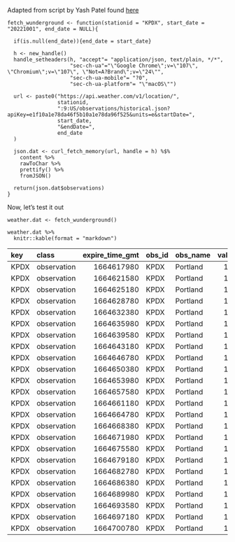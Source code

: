 Adapted from script by Yash Patel found
[here](https://github.com/yashpatel5400/stats604-project4/blob/main/raw_data/wunderground_download.py)

    fetch_wunderground <- function(stationid = "KPDX", start_date = "20221001", end_date = NULL){
      
      if(is.null(end_date)){end_date = start_date}
      
      h <- new_handle()
      handle_setheaders(h, "accept"= "application/json, text/plain, */*",
                        "sec-ch-ua"="\"Google Chrome\";v=\"107\", \"Chromium\";v=\"107\", \"Not=A?Brand\";v=\"24\"",
                        "sec-ch-ua-mobile"= "?0",
                        "sec-ch-ua-platform"= "\"macOS\"")
      
      url <- paste0("https://api.weather.com/v1/location/",
                    stationid,
                    ":9:US/observations/historical.json?apiKey=e1f10a1e78da46f5b10a1e78da96f525&units=e&startDate=",
                    start_date,
                    "&endDate=",
                    end_date
      )
      
      json.dat <- curl_fetch_memory(url, handle = h) %$%
        content %>%
        rawToChar %>%
        prettify() %>%
        fromJSON()
      
      return(json.dat$observations)
    }

Now, let’s test it out

    weather.dat <- fetch_wunderground()

    weather.dat %>%
      knitr::kable(format = "markdown")

<table style="width:100%;">
<colgroup>
<col style="width: 0%" />
<col style="width: 2%" />
<col style="width: 3%" />
<col style="width: 1%" />
<col style="width: 1%" />
<col style="width: 2%" />
<col style="width: 1%" />
<col style="width: 0%" />
<col style="width: 1%" />
<col style="width: 1%" />
<col style="width: 1%" />
<col style="width: 2%" />
<col style="width: 3%" />
<col style="width: 1%" />
<col style="width: 2%" />
<col style="width: 0%" />
<col style="width: 1%" />
<col style="width: 0%" />
<col style="width: 0%" />
<col style="width: 0%" />
<col style="width: 2%" />
<col style="width: 0%" />
<col style="width: 0%" />
<col style="width: 1%" />
<col style="width: 1%" />
<col style="width: 2%" />
<col style="width: 2%" />
<col style="width: 1%" />
<col style="width: 1%" />
<col style="width: 2%" />
<col style="width: 1%" />
<col style="width: 1%" />
<col style="width: 3%" />
<col style="width: 2%" />
<col style="width: 2%" />
<col style="width: 0%" />
<col style="width: 2%" />
<col style="width: 3%" />
<col style="width: 3%" />
<col style="width: 3%" />
<col style="width: 3%" />
<col style="width: 4%" />
<col style="width: 4%" />
<col style="width: 4%" />
<col style="width: 4%" />
</colgroup>
<thead>
<tr class="header">
<th style="text-align: left;">key</th>
<th style="text-align: left;">class</th>
<th style="text-align: right;">expire_time_gmt</th>
<th style="text-align: left;">obs_id</th>
<th style="text-align: left;">obs_name</th>
<th style="text-align: right;">valid_time_gmt</th>
<th style="text-align: left;">day_ind</th>
<th style="text-align: right;">temp</th>
<th style="text-align: right;">wx_icon</th>
<th style="text-align: right;">icon_extd</th>
<th style="text-align: left;">wx_phrase</th>
<th style="text-align: right;">pressure_tend</th>
<th style="text-align: left;">pressure_desc</th>
<th style="text-align: right;">dewPt</th>
<th style="text-align: right;">heat_index</th>
<th style="text-align: right;">rh</th>
<th style="text-align: right;">pressure</th>
<th style="text-align: right;">vis</th>
<th style="text-align: right;">wc</th>
<th style="text-align: right;">wdir</th>
<th style="text-align: left;">wdir_cardinal</th>
<th style="text-align: right;">gust</th>
<th style="text-align: right;">wspd</th>
<th style="text-align: right;">max_temp</th>
<th style="text-align: right;">min_temp</th>
<th style="text-align: left;">precip_total</th>
<th style="text-align: right;">precip_hrly</th>
<th style="text-align: left;">snow_hrly</th>
<th style="text-align: left;">uv_desc</th>
<th style="text-align: right;">feels_like</th>
<th style="text-align: right;">uv_index</th>
<th style="text-align: left;">qualifier</th>
<th style="text-align: left;">qualifier_svrty</th>
<th style="text-align: left;">blunt_phrase</th>
<th style="text-align: left;">terse_phrase</th>
<th style="text-align: left;">clds</th>
<th style="text-align: left;">water_temp</th>
<th style="text-align: left;">primary_wave_period</th>
<th style="text-align: left;">primary_wave_height</th>
<th style="text-align: left;">primary_swell_period</th>
<th style="text-align: left;">primary_swell_height</th>
<th style="text-align: left;">primary_swell_direction</th>
<th style="text-align: left;">secondary_swell_period</th>
<th style="text-align: left;">secondary_swell_height</th>
<th style="text-align: left;">secondary_swell_direction</th>
</tr>
</thead>
<tbody>
<tr class="odd">
<td style="text-align: left;">KPDX</td>
<td style="text-align: left;">observation</td>
<td style="text-align: right;">1664617980</td>
<td style="text-align: left;">KPDX</td>
<td style="text-align: left;">Portland</td>
<td style="text-align: right;">1664610780</td>
<td style="text-align: left;">N</td>
<td style="text-align: right;">61</td>
<td style="text-align: right;">33</td>
<td style="text-align: right;">3300</td>
<td style="text-align: left;">Fair</td>
<td style="text-align: right;">NA</td>
<td style="text-align: left;">NA</td>
<td style="text-align: right;">54</td>
<td style="text-align: right;">61</td>
<td style="text-align: right;">78</td>
<td style="text-align: right;">30.01</td>
<td style="text-align: right;">10</td>
<td style="text-align: right;">61</td>
<td style="text-align: right;">340</td>
<td style="text-align: left;">NNW</td>
<td style="text-align: right;">NA</td>
<td style="text-align: right;">3</td>
<td style="text-align: right;">74</td>
<td style="text-align: right;">58</td>
<td style="text-align: left;">NA</td>
<td style="text-align: right;">0</td>
<td style="text-align: left;">NA</td>
<td style="text-align: left;">Low</td>
<td style="text-align: right;">61</td>
<td style="text-align: right;">0</td>
<td style="text-align: left;">NA</td>
<td style="text-align: left;">NA</td>
<td style="text-align: left;">NA</td>
<td style="text-align: left;">NA</td>
<td style="text-align: left;">CLR</td>
<td style="text-align: left;">NA</td>
<td style="text-align: left;">NA</td>
<td style="text-align: left;">NA</td>
<td style="text-align: left;">NA</td>
<td style="text-align: left;">NA</td>
<td style="text-align: left;">NA</td>
<td style="text-align: left;">NA</td>
<td style="text-align: left;">NA</td>
<td style="text-align: left;">NA</td>
</tr>
<tr class="even">
<td style="text-align: left;">KPDX</td>
<td style="text-align: left;">observation</td>
<td style="text-align: right;">1664621580</td>
<td style="text-align: left;">KPDX</td>
<td style="text-align: left;">Portland</td>
<td style="text-align: right;">1664614380</td>
<td style="text-align: left;">N</td>
<td style="text-align: right;">60</td>
<td style="text-align: right;">33</td>
<td style="text-align: right;">3300</td>
<td style="text-align: left;">Fair</td>
<td style="text-align: right;">2</td>
<td style="text-align: left;">Falling Rapidly</td>
<td style="text-align: right;">55</td>
<td style="text-align: right;">60</td>
<td style="text-align: right;">83</td>
<td style="text-align: right;">30.00</td>
<td style="text-align: right;">10</td>
<td style="text-align: right;">60</td>
<td style="text-align: right;">300</td>
<td style="text-align: left;">WNW</td>
<td style="text-align: right;">NA</td>
<td style="text-align: right;">3</td>
<td style="text-align: right;">NA</td>
<td style="text-align: right;">NA</td>
<td style="text-align: left;">NA</td>
<td style="text-align: right;">0</td>
<td style="text-align: left;">NA</td>
<td style="text-align: left;">Low</td>
<td style="text-align: right;">60</td>
<td style="text-align: right;">0</td>
<td style="text-align: left;">NA</td>
<td style="text-align: left;">NA</td>
<td style="text-align: left;">NA</td>
<td style="text-align: left;">NA</td>
<td style="text-align: left;">CLR</td>
<td style="text-align: left;">NA</td>
<td style="text-align: left;">NA</td>
<td style="text-align: left;">NA</td>
<td style="text-align: left;">NA</td>
<td style="text-align: left;">NA</td>
<td style="text-align: left;">NA</td>
<td style="text-align: left;">NA</td>
<td style="text-align: left;">NA</td>
<td style="text-align: left;">NA</td>
</tr>
<tr class="odd">
<td style="text-align: left;">KPDX</td>
<td style="text-align: left;">observation</td>
<td style="text-align: right;">1664625180</td>
<td style="text-align: left;">KPDX</td>
<td style="text-align: left;">Portland</td>
<td style="text-align: right;">1664617980</td>
<td style="text-align: left;">N</td>
<td style="text-align: right;">57</td>
<td style="text-align: right;">33</td>
<td style="text-align: right;">3300</td>
<td style="text-align: left;">Fair</td>
<td style="text-align: right;">NA</td>
<td style="text-align: left;">NA</td>
<td style="text-align: right;">53</td>
<td style="text-align: right;">57</td>
<td style="text-align: right;">87</td>
<td style="text-align: right;">30.00</td>
<td style="text-align: right;">10</td>
<td style="text-align: right;">57</td>
<td style="text-align: right;">240</td>
<td style="text-align: left;">WSW</td>
<td style="text-align: right;">NA</td>
<td style="text-align: right;">3</td>
<td style="text-align: right;">NA</td>
<td style="text-align: right;">NA</td>
<td style="text-align: left;">NA</td>
<td style="text-align: right;">0</td>
<td style="text-align: left;">NA</td>
<td style="text-align: left;">Low</td>
<td style="text-align: right;">57</td>
<td style="text-align: right;">0</td>
<td style="text-align: left;">NA</td>
<td style="text-align: left;">NA</td>
<td style="text-align: left;">NA</td>
<td style="text-align: left;">NA</td>
<td style="text-align: left;">CLR</td>
<td style="text-align: left;">NA</td>
<td style="text-align: left;">NA</td>
<td style="text-align: left;">NA</td>
<td style="text-align: left;">NA</td>
<td style="text-align: left;">NA</td>
<td style="text-align: left;">NA</td>
<td style="text-align: left;">NA</td>
<td style="text-align: left;">NA</td>
<td style="text-align: left;">NA</td>
</tr>
<tr class="even">
<td style="text-align: left;">KPDX</td>
<td style="text-align: left;">observation</td>
<td style="text-align: right;">1664628780</td>
<td style="text-align: left;">KPDX</td>
<td style="text-align: left;">Portland</td>
<td style="text-align: right;">1664621580</td>
<td style="text-align: left;">N</td>
<td style="text-align: right;">57</td>
<td style="text-align: right;">33</td>
<td style="text-align: right;">3300</td>
<td style="text-align: left;">Fair</td>
<td style="text-align: right;">NA</td>
<td style="text-align: left;">NA</td>
<td style="text-align: right;">53</td>
<td style="text-align: right;">57</td>
<td style="text-align: right;">87</td>
<td style="text-align: right;">29.97</td>
<td style="text-align: right;">10</td>
<td style="text-align: right;">57</td>
<td style="text-align: right;">NA</td>
<td style="text-align: left;">CALM</td>
<td style="text-align: right;">NA</td>
<td style="text-align: right;">0</td>
<td style="text-align: right;">NA</td>
<td style="text-align: right;">NA</td>
<td style="text-align: left;">NA</td>
<td style="text-align: right;">0</td>
<td style="text-align: left;">NA</td>
<td style="text-align: left;">Low</td>
<td style="text-align: right;">57</td>
<td style="text-align: right;">0</td>
<td style="text-align: left;">NA</td>
<td style="text-align: left;">NA</td>
<td style="text-align: left;">NA</td>
<td style="text-align: left;">NA</td>
<td style="text-align: left;">CLR</td>
<td style="text-align: left;">NA</td>
<td style="text-align: left;">NA</td>
<td style="text-align: left;">NA</td>
<td style="text-align: left;">NA</td>
<td style="text-align: left;">NA</td>
<td style="text-align: left;">NA</td>
<td style="text-align: left;">NA</td>
<td style="text-align: left;">NA</td>
<td style="text-align: left;">NA</td>
</tr>
<tr class="odd">
<td style="text-align: left;">KPDX</td>
<td style="text-align: left;">observation</td>
<td style="text-align: right;">1664632380</td>
<td style="text-align: left;">KPDX</td>
<td style="text-align: left;">Portland</td>
<td style="text-align: right;">1664625180</td>
<td style="text-align: left;">N</td>
<td style="text-align: right;">57</td>
<td style="text-align: right;">33</td>
<td style="text-align: right;">3300</td>
<td style="text-align: left;">Fair</td>
<td style="text-align: right;">0</td>
<td style="text-align: left;">Steady</td>
<td style="text-align: right;">53</td>
<td style="text-align: right;">57</td>
<td style="text-align: right;">87</td>
<td style="text-align: right;">29.99</td>
<td style="text-align: right;">10</td>
<td style="text-align: right;">57</td>
<td style="text-align: right;">290</td>
<td style="text-align: left;">WNW</td>
<td style="text-align: right;">NA</td>
<td style="text-align: right;">6</td>
<td style="text-align: right;">NA</td>
<td style="text-align: right;">NA</td>
<td style="text-align: left;">NA</td>
<td style="text-align: right;">0</td>
<td style="text-align: left;">NA</td>
<td style="text-align: left;">Low</td>
<td style="text-align: right;">57</td>
<td style="text-align: right;">0</td>
<td style="text-align: left;">NA</td>
<td style="text-align: left;">NA</td>
<td style="text-align: left;">NA</td>
<td style="text-align: left;">NA</td>
<td style="text-align: left;">CLR</td>
<td style="text-align: left;">NA</td>
<td style="text-align: left;">NA</td>
<td style="text-align: left;">NA</td>
<td style="text-align: left;">NA</td>
<td style="text-align: left;">NA</td>
<td style="text-align: left;">NA</td>
<td style="text-align: left;">NA</td>
<td style="text-align: left;">NA</td>
<td style="text-align: left;">NA</td>
</tr>
<tr class="even">
<td style="text-align: left;">KPDX</td>
<td style="text-align: left;">observation</td>
<td style="text-align: right;">1664635980</td>
<td style="text-align: left;">KPDX</td>
<td style="text-align: left;">Portland</td>
<td style="text-align: right;">1664628780</td>
<td style="text-align: left;">N</td>
<td style="text-align: right;">58</td>
<td style="text-align: right;">33</td>
<td style="text-align: right;">3300</td>
<td style="text-align: left;">Fair</td>
<td style="text-align: right;">NA</td>
<td style="text-align: left;">NA</td>
<td style="text-align: right;">53</td>
<td style="text-align: right;">58</td>
<td style="text-align: right;">84</td>
<td style="text-align: right;">29.99</td>
<td style="text-align: right;">10</td>
<td style="text-align: right;">58</td>
<td style="text-align: right;">320</td>
<td style="text-align: left;">NW</td>
<td style="text-align: right;">NA</td>
<td style="text-align: right;">3</td>
<td style="text-align: right;">NA</td>
<td style="text-align: right;">NA</td>
<td style="text-align: left;">NA</td>
<td style="text-align: right;">0</td>
<td style="text-align: left;">NA</td>
<td style="text-align: left;">Low</td>
<td style="text-align: right;">58</td>
<td style="text-align: right;">0</td>
<td style="text-align: left;">NA</td>
<td style="text-align: left;">NA</td>
<td style="text-align: left;">NA</td>
<td style="text-align: left;">NA</td>
<td style="text-align: left;">CLR</td>
<td style="text-align: left;">NA</td>
<td style="text-align: left;">NA</td>
<td style="text-align: left;">NA</td>
<td style="text-align: left;">NA</td>
<td style="text-align: left;">NA</td>
<td style="text-align: left;">NA</td>
<td style="text-align: left;">NA</td>
<td style="text-align: left;">NA</td>
<td style="text-align: left;">NA</td>
</tr>
<tr class="odd">
<td style="text-align: left;">KPDX</td>
<td style="text-align: left;">observation</td>
<td style="text-align: right;">1664639580</td>
<td style="text-align: left;">KPDX</td>
<td style="text-align: left;">Portland</td>
<td style="text-align: right;">1664632380</td>
<td style="text-align: left;">D</td>
<td style="text-align: right;">54</td>
<td style="text-align: right;">34</td>
<td style="text-align: right;">3400</td>
<td style="text-align: left;">Fair</td>
<td style="text-align: right;">NA</td>
<td style="text-align: left;">NA</td>
<td style="text-align: right;">51</td>
<td style="text-align: right;">54</td>
<td style="text-align: right;">90</td>
<td style="text-align: right;">29.99</td>
<td style="text-align: right;">10</td>
<td style="text-align: right;">54</td>
<td style="text-align: right;">260</td>
<td style="text-align: left;">W</td>
<td style="text-align: right;">NA</td>
<td style="text-align: right;">5</td>
<td style="text-align: right;">NA</td>
<td style="text-align: right;">NA</td>
<td style="text-align: left;">NA</td>
<td style="text-align: right;">0</td>
<td style="text-align: left;">NA</td>
<td style="text-align: left;">Low</td>
<td style="text-align: right;">54</td>
<td style="text-align: right;">0</td>
<td style="text-align: left;">NA</td>
<td style="text-align: left;">NA</td>
<td style="text-align: left;">NA</td>
<td style="text-align: left;">NA</td>
<td style="text-align: left;">FEW</td>
<td style="text-align: left;">NA</td>
<td style="text-align: left;">NA</td>
<td style="text-align: left;">NA</td>
<td style="text-align: left;">NA</td>
<td style="text-align: left;">NA</td>
<td style="text-align: left;">NA</td>
<td style="text-align: left;">NA</td>
<td style="text-align: left;">NA</td>
<td style="text-align: left;">NA</td>
</tr>
<tr class="even">
<td style="text-align: left;">KPDX</td>
<td style="text-align: left;">observation</td>
<td style="text-align: right;">1664643180</td>
<td style="text-align: left;">KPDX</td>
<td style="text-align: left;">Portland</td>
<td style="text-align: right;">1664635980</td>
<td style="text-align: left;">D</td>
<td style="text-align: right;">58</td>
<td style="text-align: right;">34</td>
<td style="text-align: right;">3400</td>
<td style="text-align: left;">Fair</td>
<td style="text-align: right;">1</td>
<td style="text-align: left;">Rising</td>
<td style="text-align: right;">54</td>
<td style="text-align: right;">58</td>
<td style="text-align: right;">87</td>
<td style="text-align: right;">29.99</td>
<td style="text-align: right;">10</td>
<td style="text-align: right;">58</td>
<td style="text-align: right;">290</td>
<td style="text-align: left;">WNW</td>
<td style="text-align: right;">NA</td>
<td style="text-align: right;">5</td>
<td style="text-align: right;">NA</td>
<td style="text-align: right;">NA</td>
<td style="text-align: left;">NA</td>
<td style="text-align: right;">0</td>
<td style="text-align: left;">NA</td>
<td style="text-align: left;">Low</td>
<td style="text-align: right;">58</td>
<td style="text-align: right;">0</td>
<td style="text-align: left;">NA</td>
<td style="text-align: left;">NA</td>
<td style="text-align: left;">NA</td>
<td style="text-align: left;">NA</td>
<td style="text-align: left;">FEW</td>
<td style="text-align: left;">NA</td>
<td style="text-align: left;">NA</td>
<td style="text-align: left;">NA</td>
<td style="text-align: left;">NA</td>
<td style="text-align: left;">NA</td>
<td style="text-align: left;">NA</td>
<td style="text-align: left;">NA</td>
<td style="text-align: left;">NA</td>
<td style="text-align: left;">NA</td>
</tr>
<tr class="odd">
<td style="text-align: left;">KPDX</td>
<td style="text-align: left;">observation</td>
<td style="text-align: right;">1664646780</td>
<td style="text-align: left;">KPDX</td>
<td style="text-align: left;">Portland</td>
<td style="text-align: right;">1664639580</td>
<td style="text-align: left;">D</td>
<td style="text-align: right;">62</td>
<td style="text-align: right;">34</td>
<td style="text-align: right;">3400</td>
<td style="text-align: left;">Fair</td>
<td style="text-align: right;">NA</td>
<td style="text-align: left;">NA</td>
<td style="text-align: right;">55</td>
<td style="text-align: right;">62</td>
<td style="text-align: right;">78</td>
<td style="text-align: right;">29.99</td>
<td style="text-align: right;">10</td>
<td style="text-align: right;">62</td>
<td style="text-align: right;">NA</td>
<td style="text-align: left;">CALM</td>
<td style="text-align: right;">NA</td>
<td style="text-align: right;">0</td>
<td style="text-align: right;">NA</td>
<td style="text-align: right;">NA</td>
<td style="text-align: left;">NA</td>
<td style="text-align: right;">0</td>
<td style="text-align: left;">NA</td>
<td style="text-align: left;">Low</td>
<td style="text-align: right;">62</td>
<td style="text-align: right;">1</td>
<td style="text-align: left;">NA</td>
<td style="text-align: left;">NA</td>
<td style="text-align: left;">NA</td>
<td style="text-align: left;">NA</td>
<td style="text-align: left;">FEW</td>
<td style="text-align: left;">NA</td>
<td style="text-align: left;">NA</td>
<td style="text-align: left;">NA</td>
<td style="text-align: left;">NA</td>
<td style="text-align: left;">NA</td>
<td style="text-align: left;">NA</td>
<td style="text-align: left;">NA</td>
<td style="text-align: left;">NA</td>
<td style="text-align: left;">NA</td>
</tr>
<tr class="even">
<td style="text-align: left;">KPDX</td>
<td style="text-align: left;">observation</td>
<td style="text-align: right;">1664650380</td>
<td style="text-align: left;">KPDX</td>
<td style="text-align: left;">Portland</td>
<td style="text-align: right;">1664643180</td>
<td style="text-align: left;">D</td>
<td style="text-align: right;">67</td>
<td style="text-align: right;">34</td>
<td style="text-align: right;">3400</td>
<td style="text-align: left;">Fair</td>
<td style="text-align: right;">NA</td>
<td style="text-align: left;">NA</td>
<td style="text-align: right;">55</td>
<td style="text-align: right;">67</td>
<td style="text-align: right;">66</td>
<td style="text-align: right;">29.96</td>
<td style="text-align: right;">10</td>
<td style="text-align: right;">67</td>
<td style="text-align: right;">270</td>
<td style="text-align: left;">W</td>
<td style="text-align: right;">NA</td>
<td style="text-align: right;">3</td>
<td style="text-align: right;">NA</td>
<td style="text-align: right;">NA</td>
<td style="text-align: left;">NA</td>
<td style="text-align: right;">0</td>
<td style="text-align: left;">NA</td>
<td style="text-align: left;">Low</td>
<td style="text-align: right;">67</td>
<td style="text-align: right;">2</td>
<td style="text-align: left;">NA</td>
<td style="text-align: left;">NA</td>
<td style="text-align: left;">NA</td>
<td style="text-align: left;">NA</td>
<td style="text-align: left;">CLR</td>
<td style="text-align: left;">NA</td>
<td style="text-align: left;">NA</td>
<td style="text-align: left;">NA</td>
<td style="text-align: left;">NA</td>
<td style="text-align: left;">NA</td>
<td style="text-align: left;">NA</td>
<td style="text-align: left;">NA</td>
<td style="text-align: left;">NA</td>
<td style="text-align: left;">NA</td>
</tr>
<tr class="odd">
<td style="text-align: left;">KPDX</td>
<td style="text-align: left;">observation</td>
<td style="text-align: right;">1664653980</td>
<td style="text-align: left;">KPDX</td>
<td style="text-align: left;">Portland</td>
<td style="text-align: right;">1664646780</td>
<td style="text-align: left;">D</td>
<td style="text-align: right;">74</td>
<td style="text-align: right;">34</td>
<td style="text-align: right;">3400</td>
<td style="text-align: left;">Fair</td>
<td style="text-align: right;">2</td>
<td style="text-align: left;">Falling Rapidly</td>
<td style="text-align: right;">57</td>
<td style="text-align: right;">74</td>
<td style="text-align: right;">55</td>
<td style="text-align: right;">29.95</td>
<td style="text-align: right;">10</td>
<td style="text-align: right;">74</td>
<td style="text-align: right;">NA</td>
<td style="text-align: left;">CALM</td>
<td style="text-align: right;">NA</td>
<td style="text-align: right;">0</td>
<td style="text-align: right;">NA</td>
<td style="text-align: right;">NA</td>
<td style="text-align: left;">NA</td>
<td style="text-align: right;">0</td>
<td style="text-align: left;">NA</td>
<td style="text-align: left;">Moderate</td>
<td style="text-align: right;">74</td>
<td style="text-align: right;">3</td>
<td style="text-align: left;">NA</td>
<td style="text-align: left;">NA</td>
<td style="text-align: left;">NA</td>
<td style="text-align: left;">NA</td>
<td style="text-align: left;">CLR</td>
<td style="text-align: left;">NA</td>
<td style="text-align: left;">NA</td>
<td style="text-align: left;">NA</td>
<td style="text-align: left;">NA</td>
<td style="text-align: left;">NA</td>
<td style="text-align: left;">NA</td>
<td style="text-align: left;">NA</td>
<td style="text-align: left;">NA</td>
<td style="text-align: left;">NA</td>
</tr>
<tr class="even">
<td style="text-align: left;">KPDX</td>
<td style="text-align: left;">observation</td>
<td style="text-align: right;">1664657580</td>
<td style="text-align: left;">KPDX</td>
<td style="text-align: left;">Portland</td>
<td style="text-align: right;">1664650380</td>
<td style="text-align: left;">D</td>
<td style="text-align: right;">81</td>
<td style="text-align: right;">34</td>
<td style="text-align: right;">3400</td>
<td style="text-align: left;">Fair</td>
<td style="text-align: right;">NA</td>
<td style="text-align: left;">NA</td>
<td style="text-align: right;">50</td>
<td style="text-align: right;">80</td>
<td style="text-align: right;">34</td>
<td style="text-align: right;">29.92</td>
<td style="text-align: right;">10</td>
<td style="text-align: right;">81</td>
<td style="text-align: right;">80</td>
<td style="text-align: left;">E</td>
<td style="text-align: right;">NA</td>
<td style="text-align: right;">20</td>
<td style="text-align: right;">NA</td>
<td style="text-align: right;">NA</td>
<td style="text-align: left;">NA</td>
<td style="text-align: right;">0</td>
<td style="text-align: left;">NA</td>
<td style="text-align: left;">Moderate</td>
<td style="text-align: right;">80</td>
<td style="text-align: right;">4</td>
<td style="text-align: left;">NA</td>
<td style="text-align: left;">NA</td>
<td style="text-align: left;">NA</td>
<td style="text-align: left;">NA</td>
<td style="text-align: left;">CLR</td>
<td style="text-align: left;">NA</td>
<td style="text-align: left;">NA</td>
<td style="text-align: left;">NA</td>
<td style="text-align: left;">NA</td>
<td style="text-align: left;">NA</td>
<td style="text-align: left;">NA</td>
<td style="text-align: left;">NA</td>
<td style="text-align: left;">NA</td>
<td style="text-align: left;">NA</td>
</tr>
<tr class="odd">
<td style="text-align: left;">KPDX</td>
<td style="text-align: left;">observation</td>
<td style="text-align: right;">1664661180</td>
<td style="text-align: left;">KPDX</td>
<td style="text-align: left;">Portland</td>
<td style="text-align: right;">1664653980</td>
<td style="text-align: left;">D</td>
<td style="text-align: right;">82</td>
<td style="text-align: right;">34</td>
<td style="text-align: right;">3400</td>
<td style="text-align: left;">Fair</td>
<td style="text-align: right;">NA</td>
<td style="text-align: left;">NA</td>
<td style="text-align: right;">50</td>
<td style="text-align: right;">81</td>
<td style="text-align: right;">33</td>
<td style="text-align: right;">29.90</td>
<td style="text-align: right;">10</td>
<td style="text-align: right;">82</td>
<td style="text-align: right;">70</td>
<td style="text-align: left;">ENE</td>
<td style="text-align: right;">24</td>
<td style="text-align: right;">20</td>
<td style="text-align: right;">NA</td>
<td style="text-align: right;">NA</td>
<td style="text-align: left;">NA</td>
<td style="text-align: right;">0</td>
<td style="text-align: left;">NA</td>
<td style="text-align: left;">Moderate</td>
<td style="text-align: right;">81</td>
<td style="text-align: right;">4</td>
<td style="text-align: left;">NA</td>
<td style="text-align: left;">NA</td>
<td style="text-align: left;">NA</td>
<td style="text-align: left;">NA</td>
<td style="text-align: left;">CLR</td>
<td style="text-align: left;">NA</td>
<td style="text-align: left;">NA</td>
<td style="text-align: left;">NA</td>
<td style="text-align: left;">NA</td>
<td style="text-align: left;">NA</td>
<td style="text-align: left;">NA</td>
<td style="text-align: left;">NA</td>
<td style="text-align: left;">NA</td>
<td style="text-align: left;">NA</td>
</tr>
<tr class="even">
<td style="text-align: left;">KPDX</td>
<td style="text-align: left;">observation</td>
<td style="text-align: right;">1664664780</td>
<td style="text-align: left;">KPDX</td>
<td style="text-align: left;">Portland</td>
<td style="text-align: right;">1664657580</td>
<td style="text-align: left;">D</td>
<td style="text-align: right;">84</td>
<td style="text-align: right;">34</td>
<td style="text-align: right;">3400</td>
<td style="text-align: left;">Fair</td>
<td style="text-align: right;">2</td>
<td style="text-align: left;">Falling</td>
<td style="text-align: right;">50</td>
<td style="text-align: right;">82</td>
<td style="text-align: right;">31</td>
<td style="text-align: right;">29.89</td>
<td style="text-align: right;">10</td>
<td style="text-align: right;">84</td>
<td style="text-align: right;">70</td>
<td style="text-align: left;">ENE</td>
<td style="text-align: right;">24</td>
<td style="text-align: right;">16</td>
<td style="text-align: right;">NA</td>
<td style="text-align: right;">NA</td>
<td style="text-align: left;">NA</td>
<td style="text-align: right;">0</td>
<td style="text-align: left;">NA</td>
<td style="text-align: left;">Moderate</td>
<td style="text-align: right;">82</td>
<td style="text-align: right;">4</td>
<td style="text-align: left;">NA</td>
<td style="text-align: left;">NA</td>
<td style="text-align: left;">NA</td>
<td style="text-align: left;">NA</td>
<td style="text-align: left;">CLR</td>
<td style="text-align: left;">NA</td>
<td style="text-align: left;">NA</td>
<td style="text-align: left;">NA</td>
<td style="text-align: left;">NA</td>
<td style="text-align: left;">NA</td>
<td style="text-align: left;">NA</td>
<td style="text-align: left;">NA</td>
<td style="text-align: left;">NA</td>
<td style="text-align: left;">NA</td>
</tr>
<tr class="odd">
<td style="text-align: left;">KPDX</td>
<td style="text-align: left;">observation</td>
<td style="text-align: right;">1664668380</td>
<td style="text-align: left;">KPDX</td>
<td style="text-align: left;">Portland</td>
<td style="text-align: right;">1664661180</td>
<td style="text-align: left;">D</td>
<td style="text-align: right;">85</td>
<td style="text-align: right;">34</td>
<td style="text-align: right;">3400</td>
<td style="text-align: left;">Fair</td>
<td style="text-align: right;">NA</td>
<td style="text-align: left;">NA</td>
<td style="text-align: right;">50</td>
<td style="text-align: right;">83</td>
<td style="text-align: right;">30</td>
<td style="text-align: right;">29.86</td>
<td style="text-align: right;">10</td>
<td style="text-align: right;">85</td>
<td style="text-align: right;">70</td>
<td style="text-align: left;">ENE</td>
<td style="text-align: right;">23</td>
<td style="text-align: right;">18</td>
<td style="text-align: right;">NA</td>
<td style="text-align: right;">NA</td>
<td style="text-align: left;">NA</td>
<td style="text-align: right;">0</td>
<td style="text-align: left;">NA</td>
<td style="text-align: left;">Moderate</td>
<td style="text-align: right;">83</td>
<td style="text-align: right;">3</td>
<td style="text-align: left;">NA</td>
<td style="text-align: left;">NA</td>
<td style="text-align: left;">NA</td>
<td style="text-align: left;">NA</td>
<td style="text-align: left;">FEW</td>
<td style="text-align: left;">NA</td>
<td style="text-align: left;">NA</td>
<td style="text-align: left;">NA</td>
<td style="text-align: left;">NA</td>
<td style="text-align: left;">NA</td>
<td style="text-align: left;">NA</td>
<td style="text-align: left;">NA</td>
<td style="text-align: left;">NA</td>
<td style="text-align: left;">NA</td>
</tr>
<tr class="even">
<td style="text-align: left;">KPDX</td>
<td style="text-align: left;">observation</td>
<td style="text-align: right;">1664671980</td>
<td style="text-align: left;">KPDX</td>
<td style="text-align: left;">Portland</td>
<td style="text-align: right;">1664664780</td>
<td style="text-align: left;">D</td>
<td style="text-align: right;">85</td>
<td style="text-align: right;">34</td>
<td style="text-align: right;">3400</td>
<td style="text-align: left;">Fair</td>
<td style="text-align: right;">NA</td>
<td style="text-align: left;">NA</td>
<td style="text-align: right;">52</td>
<td style="text-align: right;">83</td>
<td style="text-align: right;">32</td>
<td style="text-align: right;">29.85</td>
<td style="text-align: right;">10</td>
<td style="text-align: right;">85</td>
<td style="text-align: right;">80</td>
<td style="text-align: left;">E</td>
<td style="text-align: right;">28</td>
<td style="text-align: right;">17</td>
<td style="text-align: right;">NA</td>
<td style="text-align: right;">NA</td>
<td style="text-align: left;">NA</td>
<td style="text-align: right;">0</td>
<td style="text-align: left;">NA</td>
<td style="text-align: left;">Low</td>
<td style="text-align: right;">83</td>
<td style="text-align: right;">2</td>
<td style="text-align: left;">NA</td>
<td style="text-align: left;">NA</td>
<td style="text-align: left;">NA</td>
<td style="text-align: left;">NA</td>
<td style="text-align: left;">FEW</td>
<td style="text-align: left;">NA</td>
<td style="text-align: left;">NA</td>
<td style="text-align: left;">NA</td>
<td style="text-align: left;">NA</td>
<td style="text-align: left;">NA</td>
<td style="text-align: left;">NA</td>
<td style="text-align: left;">NA</td>
<td style="text-align: left;">NA</td>
<td style="text-align: left;">NA</td>
</tr>
<tr class="odd">
<td style="text-align: left;">KPDX</td>
<td style="text-align: left;">observation</td>
<td style="text-align: right;">1664675580</td>
<td style="text-align: left;">KPDX</td>
<td style="text-align: left;">Portland</td>
<td style="text-align: right;">1664668380</td>
<td style="text-align: left;">D</td>
<td style="text-align: right;">84</td>
<td style="text-align: right;">34</td>
<td style="text-align: right;">3400</td>
<td style="text-align: left;">Fair</td>
<td style="text-align: right;">2</td>
<td style="text-align: left;">Falling</td>
<td style="text-align: right;">53</td>
<td style="text-align: right;">83</td>
<td style="text-align: right;">34</td>
<td style="text-align: right;">29.84</td>
<td style="text-align: right;">10</td>
<td style="text-align: right;">84</td>
<td style="text-align: right;">80</td>
<td style="text-align: left;">E</td>
<td style="text-align: right;">25</td>
<td style="text-align: right;">18</td>
<td style="text-align: right;">NA</td>
<td style="text-align: right;">NA</td>
<td style="text-align: left;">NA</td>
<td style="text-align: right;">0</td>
<td style="text-align: left;">NA</td>
<td style="text-align: left;">Low</td>
<td style="text-align: right;">83</td>
<td style="text-align: right;">1</td>
<td style="text-align: left;">NA</td>
<td style="text-align: left;">NA</td>
<td style="text-align: left;">NA</td>
<td style="text-align: left;">NA</td>
<td style="text-align: left;">CLR</td>
<td style="text-align: left;">NA</td>
<td style="text-align: left;">NA</td>
<td style="text-align: left;">NA</td>
<td style="text-align: left;">NA</td>
<td style="text-align: left;">NA</td>
<td style="text-align: left;">NA</td>
<td style="text-align: left;">NA</td>
<td style="text-align: left;">NA</td>
<td style="text-align: left;">NA</td>
</tr>
<tr class="even">
<td style="text-align: left;">KPDX</td>
<td style="text-align: left;">observation</td>
<td style="text-align: right;">1664679180</td>
<td style="text-align: left;">KPDX</td>
<td style="text-align: left;">Portland</td>
<td style="text-align: right;">1664671980</td>
<td style="text-align: left;">D</td>
<td style="text-align: right;">82</td>
<td style="text-align: right;">34</td>
<td style="text-align: right;">3400</td>
<td style="text-align: left;">Fair</td>
<td style="text-align: right;">NA</td>
<td style="text-align: left;">NA</td>
<td style="text-align: right;">53</td>
<td style="text-align: right;">81</td>
<td style="text-align: right;">37</td>
<td style="text-align: right;">29.84</td>
<td style="text-align: right;">10</td>
<td style="text-align: right;">82</td>
<td style="text-align: right;">80</td>
<td style="text-align: left;">E</td>
<td style="text-align: right;">NA</td>
<td style="text-align: right;">14</td>
<td style="text-align: right;">NA</td>
<td style="text-align: right;">NA</td>
<td style="text-align: left;">NA</td>
<td style="text-align: right;">0</td>
<td style="text-align: left;">NA</td>
<td style="text-align: left;">Low</td>
<td style="text-align: right;">81</td>
<td style="text-align: right;">0</td>
<td style="text-align: left;">NA</td>
<td style="text-align: left;">NA</td>
<td style="text-align: left;">NA</td>
<td style="text-align: left;">NA</td>
<td style="text-align: left;">FEW</td>
<td style="text-align: left;">NA</td>
<td style="text-align: left;">NA</td>
<td style="text-align: left;">NA</td>
<td style="text-align: left;">NA</td>
<td style="text-align: left;">NA</td>
<td style="text-align: left;">NA</td>
<td style="text-align: left;">NA</td>
<td style="text-align: left;">NA</td>
<td style="text-align: left;">NA</td>
</tr>
<tr class="odd">
<td style="text-align: left;">KPDX</td>
<td style="text-align: left;">observation</td>
<td style="text-align: right;">1664682780</td>
<td style="text-align: left;">KPDX</td>
<td style="text-align: left;">Portland</td>
<td style="text-align: right;">1664675580</td>
<td style="text-align: left;">N</td>
<td style="text-align: right;">80</td>
<td style="text-align: right;">33</td>
<td style="text-align: right;">3300</td>
<td style="text-align: left;">Fair</td>
<td style="text-align: right;">NA</td>
<td style="text-align: left;">NA</td>
<td style="text-align: right;">54</td>
<td style="text-align: right;">80</td>
<td style="text-align: right;">40</td>
<td style="text-align: right;">29.84</td>
<td style="text-align: right;">10</td>
<td style="text-align: right;">80</td>
<td style="text-align: right;">70</td>
<td style="text-align: left;">ENE</td>
<td style="text-align: right;">NA</td>
<td style="text-align: right;">12</td>
<td style="text-align: right;">NA</td>
<td style="text-align: right;">NA</td>
<td style="text-align: left;">NA</td>
<td style="text-align: right;">0</td>
<td style="text-align: left;">NA</td>
<td style="text-align: left;">Low</td>
<td style="text-align: right;">80</td>
<td style="text-align: right;">0</td>
<td style="text-align: left;">NA</td>
<td style="text-align: left;">NA</td>
<td style="text-align: left;">NA</td>
<td style="text-align: left;">NA</td>
<td style="text-align: left;">CLR</td>
<td style="text-align: left;">NA</td>
<td style="text-align: left;">NA</td>
<td style="text-align: left;">NA</td>
<td style="text-align: left;">NA</td>
<td style="text-align: left;">NA</td>
<td style="text-align: left;">NA</td>
<td style="text-align: left;">NA</td>
<td style="text-align: left;">NA</td>
<td style="text-align: left;">NA</td>
</tr>
<tr class="even">
<td style="text-align: left;">KPDX</td>
<td style="text-align: left;">observation</td>
<td style="text-align: right;">1664686380</td>
<td style="text-align: left;">KPDX</td>
<td style="text-align: left;">Portland</td>
<td style="text-align: right;">1664679180</td>
<td style="text-align: left;">N</td>
<td style="text-align: right;">78</td>
<td style="text-align: right;">33</td>
<td style="text-align: right;">3300</td>
<td style="text-align: left;">Fair</td>
<td style="text-align: right;">1</td>
<td style="text-align: left;">Rising Rapidly</td>
<td style="text-align: right;">54</td>
<td style="text-align: right;">79</td>
<td style="text-align: right;">43</td>
<td style="text-align: right;">29.85</td>
<td style="text-align: right;">10</td>
<td style="text-align: right;">78</td>
<td style="text-align: right;">40</td>
<td style="text-align: left;">NE</td>
<td style="text-align: right;">NA</td>
<td style="text-align: right;">6</td>
<td style="text-align: right;">NA</td>
<td style="text-align: right;">NA</td>
<td style="text-align: left;">NA</td>
<td style="text-align: right;">0</td>
<td style="text-align: left;">NA</td>
<td style="text-align: left;">Low</td>
<td style="text-align: right;">79</td>
<td style="text-align: right;">0</td>
<td style="text-align: left;">NA</td>
<td style="text-align: left;">NA</td>
<td style="text-align: left;">NA</td>
<td style="text-align: left;">NA</td>
<td style="text-align: left;">CLR</td>
<td style="text-align: left;">NA</td>
<td style="text-align: left;">NA</td>
<td style="text-align: left;">NA</td>
<td style="text-align: left;">NA</td>
<td style="text-align: left;">NA</td>
<td style="text-align: left;">NA</td>
<td style="text-align: left;">NA</td>
<td style="text-align: left;">NA</td>
<td style="text-align: left;">NA</td>
</tr>
<tr class="odd">
<td style="text-align: left;">KPDX</td>
<td style="text-align: left;">observation</td>
<td style="text-align: right;">1664689980</td>
<td style="text-align: left;">KPDX</td>
<td style="text-align: left;">Portland</td>
<td style="text-align: right;">1664682780</td>
<td style="text-align: left;">N</td>
<td style="text-align: right;">75</td>
<td style="text-align: right;">33</td>
<td style="text-align: right;">3300</td>
<td style="text-align: left;">Fair</td>
<td style="text-align: right;">NA</td>
<td style="text-align: left;">NA</td>
<td style="text-align: right;">54</td>
<td style="text-align: right;">75</td>
<td style="text-align: right;">48</td>
<td style="text-align: right;">29.86</td>
<td style="text-align: right;">10</td>
<td style="text-align: right;">75</td>
<td style="text-align: right;">120</td>
<td style="text-align: left;">ESE</td>
<td style="text-align: right;">NA</td>
<td style="text-align: right;">3</td>
<td style="text-align: right;">NA</td>
<td style="text-align: right;">NA</td>
<td style="text-align: left;">NA</td>
<td style="text-align: right;">0</td>
<td style="text-align: left;">NA</td>
<td style="text-align: left;">Low</td>
<td style="text-align: right;">75</td>
<td style="text-align: right;">0</td>
<td style="text-align: left;">NA</td>
<td style="text-align: left;">NA</td>
<td style="text-align: left;">NA</td>
<td style="text-align: left;">NA</td>
<td style="text-align: left;">CLR</td>
<td style="text-align: left;">NA</td>
<td style="text-align: left;">NA</td>
<td style="text-align: left;">NA</td>
<td style="text-align: left;">NA</td>
<td style="text-align: left;">NA</td>
<td style="text-align: left;">NA</td>
<td style="text-align: left;">NA</td>
<td style="text-align: left;">NA</td>
<td style="text-align: left;">NA</td>
</tr>
<tr class="even">
<td style="text-align: left;">KPDX</td>
<td style="text-align: left;">observation</td>
<td style="text-align: right;">1664693580</td>
<td style="text-align: left;">KPDX</td>
<td style="text-align: left;">Portland</td>
<td style="text-align: right;">1664686380</td>
<td style="text-align: left;">N</td>
<td style="text-align: right;">69</td>
<td style="text-align: right;">33</td>
<td style="text-align: right;">3300</td>
<td style="text-align: left;">Fair</td>
<td style="text-align: right;">NA</td>
<td style="text-align: left;">NA</td>
<td style="text-align: right;">54</td>
<td style="text-align: right;">69</td>
<td style="text-align: right;">58</td>
<td style="text-align: right;">29.86</td>
<td style="text-align: right;">10</td>
<td style="text-align: right;">69</td>
<td style="text-align: right;">NA</td>
<td style="text-align: left;">CALM</td>
<td style="text-align: right;">NA</td>
<td style="text-align: right;">0</td>
<td style="text-align: right;">NA</td>
<td style="text-align: right;">NA</td>
<td style="text-align: left;">NA</td>
<td style="text-align: right;">0</td>
<td style="text-align: left;">NA</td>
<td style="text-align: left;">Low</td>
<td style="text-align: right;">69</td>
<td style="text-align: right;">0</td>
<td style="text-align: left;">NA</td>
<td style="text-align: left;">NA</td>
<td style="text-align: left;">NA</td>
<td style="text-align: left;">NA</td>
<td style="text-align: left;">CLR</td>
<td style="text-align: left;">NA</td>
<td style="text-align: left;">NA</td>
<td style="text-align: left;">NA</td>
<td style="text-align: left;">NA</td>
<td style="text-align: left;">NA</td>
<td style="text-align: left;">NA</td>
<td style="text-align: left;">NA</td>
<td style="text-align: left;">NA</td>
<td style="text-align: left;">NA</td>
</tr>
<tr class="odd">
<td style="text-align: left;">KPDX</td>
<td style="text-align: left;">observation</td>
<td style="text-align: right;">1664697180</td>
<td style="text-align: left;">KPDX</td>
<td style="text-align: left;">Portland</td>
<td style="text-align: right;">1664689980</td>
<td style="text-align: left;">N</td>
<td style="text-align: right;">67</td>
<td style="text-align: right;">33</td>
<td style="text-align: right;">3300</td>
<td style="text-align: left;">Fair</td>
<td style="text-align: right;">0</td>
<td style="text-align: left;">Steady</td>
<td style="text-align: right;">56</td>
<td style="text-align: right;">67</td>
<td style="text-align: right;">68</td>
<td style="text-align: right;">29.86</td>
<td style="text-align: right;">10</td>
<td style="text-align: right;">67</td>
<td style="text-align: right;">280</td>
<td style="text-align: left;">W</td>
<td style="text-align: right;">NA</td>
<td style="text-align: right;">5</td>
<td style="text-align: right;">NA</td>
<td style="text-align: right;">NA</td>
<td style="text-align: left;">NA</td>
<td style="text-align: right;">0</td>
<td style="text-align: left;">NA</td>
<td style="text-align: left;">Low</td>
<td style="text-align: right;">67</td>
<td style="text-align: right;">0</td>
<td style="text-align: left;">NA</td>
<td style="text-align: left;">NA</td>
<td style="text-align: left;">NA</td>
<td style="text-align: left;">NA</td>
<td style="text-align: left;">CLR</td>
<td style="text-align: left;">NA</td>
<td style="text-align: left;">NA</td>
<td style="text-align: left;">NA</td>
<td style="text-align: left;">NA</td>
<td style="text-align: left;">NA</td>
<td style="text-align: left;">NA</td>
<td style="text-align: left;">NA</td>
<td style="text-align: left;">NA</td>
<td style="text-align: left;">NA</td>
</tr>
<tr class="even">
<td style="text-align: left;">KPDX</td>
<td style="text-align: left;">observation</td>
<td style="text-align: right;">1664700780</td>
<td style="text-align: left;">KPDX</td>
<td style="text-align: left;">Portland</td>
<td style="text-align: right;">1664693580</td>
<td style="text-align: left;">N</td>
<td style="text-align: right;">64</td>
<td style="text-align: right;">33</td>
<td style="text-align: right;">3300</td>
<td style="text-align: left;">Fair</td>
<td style="text-align: right;">NA</td>
<td style="text-align: left;">NA</td>
<td style="text-align: right;">56</td>
<td style="text-align: right;">64</td>
<td style="text-align: right;">75</td>
<td style="text-align: right;">29.86</td>
<td style="text-align: right;">10</td>
<td style="text-align: right;">64</td>
<td style="text-align: right;">260</td>
<td style="text-align: left;">W</td>
<td style="text-align: right;">NA</td>
<td style="text-align: right;">3</td>
<td style="text-align: right;">NA</td>
<td style="text-align: right;">NA</td>
<td style="text-align: left;">NA</td>
<td style="text-align: right;">0</td>
<td style="text-align: left;">NA</td>
<td style="text-align: left;">Low</td>
<td style="text-align: right;">64</td>
<td style="text-align: right;">0</td>
<td style="text-align: left;">NA</td>
<td style="text-align: left;">NA</td>
<td style="text-align: left;">NA</td>
<td style="text-align: left;">NA</td>
<td style="text-align: left;">CLR</td>
<td style="text-align: left;">NA</td>
<td style="text-align: left;">NA</td>
<td style="text-align: left;">NA</td>
<td style="text-align: left;">NA</td>
<td style="text-align: left;">NA</td>
<td style="text-align: left;">NA</td>
<td style="text-align: left;">NA</td>
<td style="text-align: left;">NA</td>
<td style="text-align: left;">NA</td>
</tr>
</tbody>
</table>
